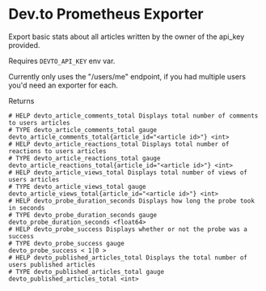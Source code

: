 # Dev.to Prometheus Exporter

Export basic stats about all articles written by the owner of the api_key provided.

Requires `DEVTO_API_KEY` env var.

Currently only uses the "/users/me" endpoint, if you had multiple users you'd need an exporter for each.

Returns 

```
# HELP devto_article_comments_total Displays total number of comments to users articles
# TYPE devto_article_comments_total gauge
devto_article_comments_total{article_id="<article id>"} <int>
# HELP devto_article_reactions_total Displays total number of reactions to users articles
# TYPE devto_article_reactions_total gauge
devto_article_reactions_total{article_id="<article id>"} <int>
# HELP devto_article_views_total Displays total number of views of users articles
# TYPE devto_article_views_total gauge
devto_article_views_total{article_id="<article id>"} <int>
# HELP devto_probe_duration_seconds Displays how long the probe took in seconds
# TYPE devto_probe_duration_seconds gauge
devto_probe_duration_seconds <float64>
# HELP devto_probe_success Displays whether or not the probe was a success
# TYPE devto_probe_success gauge
devto_probe_success < 1|0 >
# HELP devto_published_articles_total Displays the total number of users published articles
# TYPE devto_published_articles_total gauge
devto_published_articles_total <int>
```